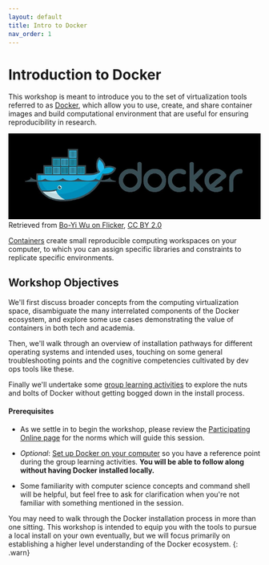 ```yaml
---
layout: default
title: Intro to Docker
nav_order: 1
---
```


# Introduction to Docker

This workshop is meant to introduce you to the set of virtualization tools referred to as [Docker](https://www.docker.com/), which allow you to use, create, and share container images and build computational environment that are useful for ensuring reproducibility in research.

![Docker dark background icon](content\figures\docker_boyi_wu.jpg)
Retrieved from [Bo-Yi Wu on Flicker](https://www.flickr.com/photos/appleboy/25660808075), [CC BY 2.0](https://creativecommons.org/licenses/by/2.0/)

[Containers](https://www.cio.com/article/2924995/what-are-containers-and-why-do-you-need-them.html) create small reproducible computing workspaces on your computer, to which you can assign specific libraries and constraints to replicate specific environments.

## Workshop Objectives

We'll first discuss broader concepts from the computing virtualization space, disambiguate the many interrelated components of the Docker ecosystem, and explore some use cases demonstrating the value of containers in both tech and academia. 

Then,  we'll walk through an overview of installation pathways for different operating systems and intended uses, touching on some general troubleshooting points and the cognitive competencies cultivated by dev ops tools like these. 

Finally we'll undertake some [group learning activities](/content/activity.md) to explore the nuts and bolts of Docker without getting bogged down in the install process.

#### Prerequisites

- As we settle in to begin the workshop, please review the [Participating Online page](/participating-online.md) for the norms which will guide this session.

- *Optional*: [Set up Docker on your computer](/content/install.md) so you have a reference point during the group learning activities. **You will be able to follow along without having Docker installed locally.**
- Some familiarity with computer science concepts and command shell will be helpful, but feel free to ask for clarification when you're not familiar with something mentioned in the session.

You may need to walk through the Docker installation process in more than one sitting. This workshop is intended to equip you with the tools to pursue a local install on your own eventually, but we will focus primarily on establishing a higher level understanding of the Docker ecosystem.
{: .warn}
